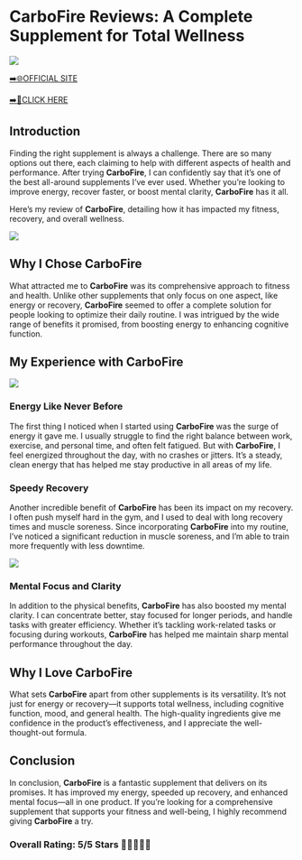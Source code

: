 # **CarboFire Reviews**: A Complete Supplement for Total Wellness

[![](https://static.vecteezy.com/system/resources/thumbnails/019/896/014/small/buy-now-gradient-button-with-cart-symbol-buy-now-illustration-png.png)](https://edetoop.top/lander/sugarpreland-1/carbofire.html) 

[➡️🌐OFFICIAL SITE](https://edetoop.top/lander/sugarpreland-1/carbofire.html) 

[➡️🔗CLICK HERE](https://edetoop.top/lander/sugarpreland-1/carbofire.html) 


## Introduction

Finding the right supplement is always a challenge. There are so many options out there, each claiming to help with different aspects of health and performance. After trying **CarboFire**, I can confidently say that it’s one of the best all-around supplements I’ve ever used. Whether you’re looking to improve energy, recover faster, or boost mental clarity, **CarboFire** has it all.

Here’s my review of **CarboFire**, detailing how it has impacted my fitness, recovery, and overall wellness.

[![](https://wallpapers.com/images/hd/red-order-now-button-udg4jcj4arvn8b0n-2.png)](https://edetoop.top/lander/sugarpreland-1/carbofire.html)  

## Why I Chose **CarboFire**

What attracted me to **CarboFire** was its comprehensive approach to fitness and health. Unlike other supplements that only focus on one aspect, like energy or recovery, **CarboFire** seemed to offer a complete solution for people looking to optimize their daily routine. I was intrigued by the wide range of benefits it promised, from boosting energy to enhancing cognitive function.

## My Experience with **CarboFire**

[![](https://static.vecteezy.com/system/resources/thumbnails/019/896/014/small/buy-now-gradient-button-with-cart-symbol-buy-now-illustration-png.png)](https://edetoop.top/lander/sugarpreland-1/carbofire.html)

### Energy Like Never Before

The first thing I noticed when I started using **CarboFire** was the surge of energy it gave me. I usually struggle to find the right balance between work, exercise, and personal time, and often felt fatigued. But with **CarboFire**, I feel energized throughout the day, with no crashes or jitters. It’s a steady, clean energy that has helped me stay productive in all areas of my life.

### Speedy Recovery

Another incredible benefit of **CarboFire** has been its impact on my recovery. I often push myself hard in the gym, and I used to deal with long recovery times and muscle soreness. Since incorporating **CarboFire** into my routine, I’ve noticed a significant reduction in muscle soreness, and I’m able to train more frequently with less downtime.

[![](https://wallpapers.com/images/hd/red-order-now-button-udg4jcj4arvn8b0n-2.png)](https://edetoop.top/lander/sugarpreland-1/carbofire.html)  

### Mental Focus and Clarity

In addition to the physical benefits, **CarboFire** has also boosted my mental clarity. I can concentrate better, stay focused for longer periods, and handle tasks with greater efficiency. Whether it’s tackling work-related tasks or focusing during workouts, **CarboFire** has helped me maintain sharp mental performance throughout the day.

## Why I Love **CarboFire**

What sets **CarboFire** apart from other supplements is its versatility. It’s not just for energy or recovery—it supports total wellness, including cognitive function, mood, and general health. The high-quality ingredients give me confidence in the product’s effectiveness, and I appreciate the well-thought-out formula.

## Conclusion

In conclusion, **CarboFire** is a fantastic supplement that delivers on its promises. It has improved my energy, speeded up recovery, and enhanced mental focus—all in one product. If you’re looking for a comprehensive supplement that supports your fitness and well-being, I highly recommend giving **CarboFire** a try.

### Overall Rating: 5/5 Stars 🌟🌟🌟🌟🌟
